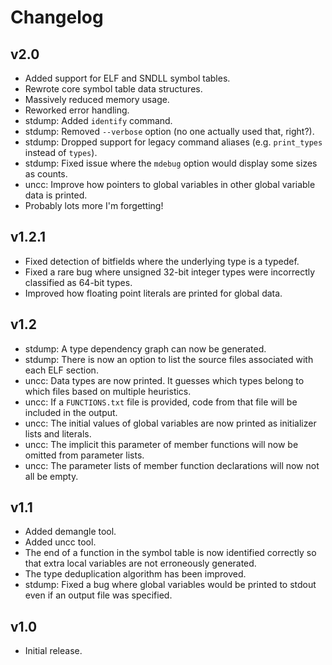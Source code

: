 # Changelog

## v2.0

- Added support for ELF and SNDLL symbol tables.
- Rewrote core symbol table data structures.
- Massively reduced memory usage.
- Reworked error handling.
- stdump: Added `identify` command.
- stdump: Removed `--verbose` option (no one actually used that, right?).
- stdump: Dropped support for legacy command aliases (e.g. `print_types` instead of `types`).
- stdump: Fixed issue where the `mdebug` option would display some sizes as counts.
- uncc: Improve how pointers to global variables in other global variable data is printed.
- Probably lots more I'm forgetting!

## v1.2.1

- Fixed detection of bitfields where the underlying type is a typedef.
- Fixed a rare bug where unsigned 32-bit integer types were incorrectly classified as 64-bit types.
- Improved how floating point literals are printed for global data.

## v1.2

- stdump: A type dependency graph can now be generated.
- stdump: There is now an option to list the source files associated with each ELF section.
- uncc: Data types are now printed. It guesses which types belong to which files based on multiple heuristics.
- uncc: If a `FUNCTIONS.txt` file is provided, code from that file will be included in the output.
- uncc: The initial values of global variables are now printed as initializer lists and literals.
- uncc: The implicit this parameter of member functions will now be omitted from parameter lists.
- uncc: The parameter lists of member function declarations will now not all be empty.

## v1.1

- Added demangle tool.
- Added uncc tool.
- The end of a function in the symbol table is now identified correctly so that extra local variables are not erroneously generated.
- The type deduplication algorithm has been improved.
- stdump: Fixed a bug where global variables would be printed to stdout even if an output file was specified.

## v1.0

- Initial release.
